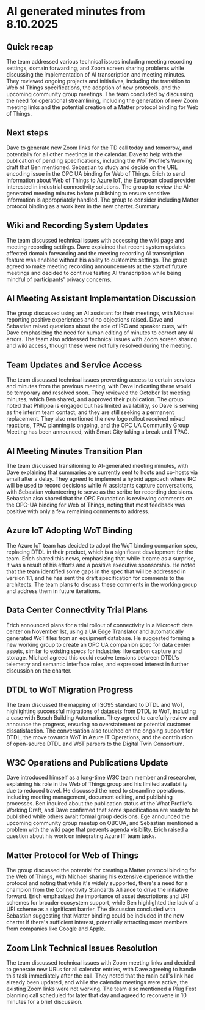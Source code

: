 # AI generated minutes from 8.10.2025

## Quick recap

The team addressed various technical issues including meeting recording settings, domain forwarding, and Zoom screen sharing problems while discussing the implementation of AI transcription and meeting minutes. They reviewed ongoing projects and initiatives, including the transition to Web of Things specifications, the adoption of new protocols, and the upcoming community group meetings. The team concluded by discussing the need for operational streamlining, including the generation of new Zoom meeting links and the potential creation of a Matter protocol binding for Web of Things.

## Next steps

Dave to generate new Zoom links for the TD call today and tomorrow, and potentially for all other meetings in the calendar.
Dave to help with the publication of pending specifications, including the WoT Profile's Working draft that Ben mentioned.
Sebastian to study and decide on the URL encoding issue in the OPC UA binding for Web of Things.
Erich to send information about Web of Things to Azure IoT, the European cloud provider interested in industrial connectivity solutions.
The group to review the AI-generated meeting minutes before publishing to ensure sensitive information is appropriately handled.
The group to consider including Matter protocol binding as a work item in the new charter.
Summary

## Wiki and Recording System Updates

The team discussed technical issues with accessing the wiki page and meeting recording settings. Dave explained that recent system updates affected domain forwarding and the meeting recording AI transcription feature was enabled without his ability to customize settings. The group agreed to make meeting recording announcements at the start of future meetings and decided to continue testing AI transcription while being mindful of participants' privacy concerns.

## AI Meeting Assistant Implementation Discussion

The group discussed using an AI assistant for their meetings, with Michael reporting positive experiences and no objections raised. Dave and Sebastian raised questions about the role of IRC and speaker cues, with Dave emphasizing the need for human editing of minutes to correct any AI errors. The team also addressed technical issues with Zoom screen sharing and wiki access, though these were not fully resolved during the meeting.

## Team Updates and Service Access

The team discussed technical issues preventing access to certain services and minutes from the previous meeting, with Dave indicating these would be temporary and resolved soon. They reviewed the October 1st meeting minutes, which Ben shared, and approved their publication. The group noted that Philippa is engaged but has limited availability, so Dave is serving as the interim team contact, and they are still seeking a permanent replacement. They also mentioned the new logo rollout received mixed reactions, TPAC planning is ongoing, and the OPC UA Community Group Meeting has been announced, with Smart City taking a break until TPAC.

## AI Meeting Minutes Transition Plan

The team discussed transitioning to AI-generated meeting minutes, with Dave explaining that summaries are currently sent to hosts and co-hosts via email after a delay. They agreed to implement a hybrid approach where IRC will be used to record decisions while AI assistants capture conversations, with Sebastian volunteering to serve as the scribe for recording decisions. Sebastian also shared that the OPC Foundation is reviewing comments on the OPC-UA binding for Web of Things, noting that most feedback was positive with only a few remaining comments to address.

## Azure IoT Adopting WoT Binding

The Azure IoT team has decided to adopt the WoT binding companion spec, replacing DTDL in their product, which is a significant development for the team. Erich shared this news, emphasizing that while it came as a surprise, it was a result of his efforts and a positive executive sponsorship. He noted that the team identified some gaps in the spec that will be addressed in version 1.1, and he has sent the draft specification for comments to the architects. The team plans to discuss these comments in the working group and address them in future iterations.

## Data Center Connectivity Trial Plans

Erich announced plans for a trial rollout of connectivity in a Microsoft data center on November 1st, using a UA Edge Translator and automatically generated WoT files from an equipment database. He suggested forming a new working group to create an OPC UA companion spec for data center assets, similar to existing specs for industries like carbon capture and storage. Michael agreed this could resolve tensions between DTDL's telemetry and semantic interface roles, and expressed interest in further discussion on the charter.

## DTDL to WoT Migration Progress

The team discussed the mapping of ISO95 standard to DTDL and WoT, highlighting successful migrations of datasets from DTDL to WoT, including a case with Bosch Building Automation. They agreed to carefully review and announce the progress, ensuring no overstatement or potential customer dissatisfaction. The conversation also touched on the ongoing support for DTDL, the move towards WoT in Azure IT Operations, and the contribution of open-source DTDL and WoT parsers to the Digital Twin Consortium.

## W3C Operations and Publications Update

Dave introduced himself as a long-time W3C team member and researcher, explaining his role in the Web of Things group and his limited availability due to reduced travel. He discussed the need to streamline operations, including meeting management, document editing, and publishing processes. Ben inquired about the publication status of the What Profile's Working Draft, and Dave confirmed that some specifications are ready to be published while others await formal group decisions. Ege announced the upcoming community group meetup on OBCUA, and Sebastian mentioned a problem with the wiki page that prevents agenda visibility. Erich raised a question about his work on integrating Azure IT team tasks.

## Matter Protocol for Web of Things

The group discussed the potential for creating a Matter protocol binding for the Web of Things, with Michael sharing his extensive experience with the protocol and noting that while it's widely supported, there's a need for a champion from the Connectivity Standards Alliance to drive the initiative forward. Erich emphasized the importance of asset descriptions and URI schemes for broader ecosystem support, while Ben highlighted the lack of a URI scheme as a significant barrier. The discussion concluded with Sebastian suggesting that Matter binding could be included in the new charter if there's sufficient interest, potentially attracting more members from companies like Google and Apple.

## Zoom Link Technical Issues Resolution

The team discussed technical issues with Zoom meeting links and decided to generate new URLs for all calendar entries, with Dave agreeing to handle this task immediately after the call. They noted that the main call's link had already been updated, and while the calendar meetings were active, the existing Zoom links were not working. The team also mentioned a Plug Fest planning call scheduled for later that day and agreed to reconvene in 10 minutes for a brief discussion.
